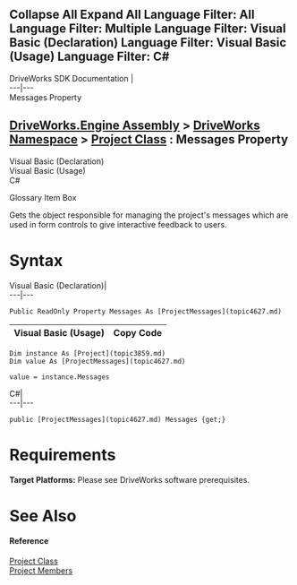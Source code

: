 Collapse All Expand All Language Filter: All  Language Filter: Multiple  Language Filter: Visual Basic (Declaration) Language Filter: Visual Basic (Usage) Language Filter: C#  
---  
DriveWorks SDK Documentation  |   
---|---  
Messages Property   
  
[DriveWorks.Engine Assembly](topic2156.md) > [DriveWorks Namespace](topic2159.md) > [Project Class](topic3859.md) : Messages Property  
---  
  
Visual Basic (Declaration)    
Visual Basic (Usage)    
C# 

Glossary Item Box

Gets the object responsible for managing the project's messages which are used in form controls to give interactive feedback to users. 

# Syntax

Visual Basic (Declaration)|   
---|---  
      
    
    Public ReadOnly Property Messages As [ProjectMessages](topic4627.md)  
  
Visual Basic (Usage)| Copy Code  
---|---  
      
    
    Dim instance As [Project](topic3859.md)
    Dim value As [ProjectMessages](topic4627.md)
     
    value = instance.Messages  
  
C#|   
---|---  
      
    
    public [ProjectMessages](topic4627.md) Messages {get;}  
  
# Requirements

**Target Platforms:** Please see DriveWorks software prerequisites.

# See Also

#### Reference

[Project Class](topic3859.md)   
[Project Members](topic3860.md)


